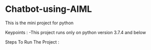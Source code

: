 # Chatbot-using-AIML
This is the mini project for python

Keypoints :
-This project runs only on python version 3.7.4 and below 

Steps To Run The Project :

